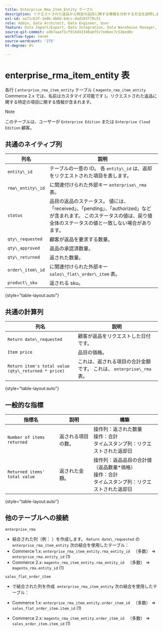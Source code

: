 ```yaml
---
title: Enterprise_Rma_Item_Entity テーブル
description: リクエストされた返品から特定の品目に関する情報を分析する方法を説明します。
exl-id: aa71cb3f-3e0b-4b6b-b4cc-dad103f79c51
role: Admin, Data Architect, Data Engineer, User
feature: Data Import/Export, Data Integration, Data Warehouse Manager, Commerce Tables
source-git-commit: adb7aaef1cf914d43348abf5c7e4bec7c51bed0c
workflow-type: tm+mt
source-wordcount: '275'
ht-degree: 0%

---
```


# enterprise_rma_item_entity 表

各行 ( `enterprise_rma_item_entity` テーブル ( `magento_rma_item_entity` Commerce 2.x では、名前はカスタマイズ可能です )。リクエストされた返品に関する特定の項目に関する情報が含まれます。

>[!NOTE]
>
>このテーブルは、ユーザーが `Enterprise Edition` または `Enterprise Cloud Edition` 顧客。

## 共通のネイティブ列

| **列名** | **説明** |
|---|---|
| `entity\_id` | テーブルの一意の ID。 各 `entity\_id` は、返却をリクエストされた項目を表します。 |
| `rma\_entity\_id` | に関連付けられた外部キー `enterprise\_rma` 表。 |
| `status` | 品目の返品のステータス。 値には、「received」、「pending」、「authorized」などが含まれます。 このステータスの値は、戻り値全体のステータスの値と一致しない場合があります。 |
| `qty\_requested` | 顧客が返品を要求する数量。 |
| `qty\_approved` | 返品の承認済数量。 |
| `qty\_returned` | 返された数量。 |
| `order\_item\_id` | に関連付けられた外部キー `sales\_flat\_order\_item` 表。 |
| `product\_sku` | 返される sku。 |

{style="table-layout:auto"}

## 共通の計算列

| **列名** | **説明** |
|---|---|
| `Return date\_requested` | 顧客が返品をリクエストした日付です。 |
| `Item price` | 品目の価格。 |
| `Return item's total value (qty\_returned * price)` | これは、返される項目の合計金額です。 これは、 `enterprise\_rma` 表。 |

{style="table-layout:auto"}

## 一般的な指標

| **指標名** | **説明** | **構築** |
|---|---|---|
| `Number of items returned` | 返される項目の数。 | 操作列：返された数量<br>操作：合計<br>タイムスタンプ列：リクエストされた返却日 |
| `Returned items' total value` | 返された金額。 | 操作列：返品品目の合計値（返品数量*価格）<br>操作：合計<br>タイムスタンプ列：リクエストされた返却日 |

{style="table-layout:auto"}

## 他のテーブルへの接続

`enterprise_rma`

* 結合された列（例： ）を作成します。 `Return date\_requested` の `enterprise_rma_item_entity` 次の結合を使用したテーブル：
* Commerce 1.x: `enterprise_rma_item_entity.rma_entity_id ` （多数） => `enterprise_rma.entity_id` (1)
* Commerce 2.x: `magento_rma_item_entity.rma_entity_id ` （多数） => `magento_rma.entity_id` (1)

`sales_flat_order_item`

* で結合された列を作成  `enterprise_rma_item_entity` 次の結合を使用したテーブル：

* Commerce 1.x: `enterprise_rma_item_entity.order_item_id ` （多数） => `sales_flat_order_item.item_id` (1)
* Commerce 2.x: `magento_rma_item_entity.order_item_id ` （多数） => `sales_order_item.item_id` (1)
